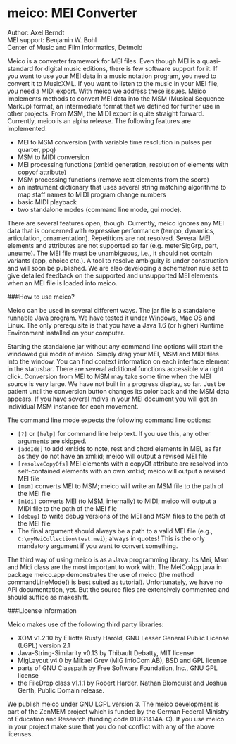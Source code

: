 # meico: MEI Converter

Author: Axel Berndt<br>
MEI support: Benjamin W. Bohl<br>
Center of Music and Film Informatics, Detmold

Meico is a converter framework for MEI files. Even though MEI is a quasi-standard for digital music editions, there is few software support for it. If you want to use your MEI data in a music notation program, you need to convert it to MusicXML. If you want to listen to the music in your MEI file, you need a MIDI export. With meico we address these issues. Meico implements methods to convert MEI data into the MSM (Musical Sequence Markup) format, an intermediate format that we defined for further use in other projects. From MSM, the MIDI export is quite straight forward. Currently, meico is an alpha release. The following features are implemented:

- MEI to MSM conversion (with variable time resolution in pulses per quarter, ppq)
- MSM to MIDI conversion
- MEI processing functions (xml:id generation, resolution of elements with copyof attribute)
- MSM processing functions (remove rest elements from the score)
- an instrument dictionary that uses several string matching algorithms to map staff names to MIDI program change numbers
- basic MIDI playback
- two standalone modes (command line mode, gui mode).

There are several features open, though. Currently, meico ignores any MEI data that is concerned with expressive performance (tempo, dynamics, articulation, ornamentation). Repetitions are not resolved. Several MEI elements and attributes are not supported so far (e.g. meterSigGrp, part, uneume). The MEI file must be unambiguous, i.e., it should not contain variants (app, choice etc.). A tool to resolve ambiguity is under construction and will soon be published. We are also developing a schematron rule set to give detailed feedback on the supported and unsupported MEI elements when an MEI file is loaded into meico.

###How to use meico?

Meico can be used in several different ways. The jar file is a standalone runnable Java program. We have tested it under Windows, Mac OS and Linux. The only prerequisite is that you have a Java 1.6 (or higher) Runtime Environment installed on your computer. 

Starting the standalone jar without any command line options will start the windowed gui mode of meico. Simply drag your MEI, MSM and MIDI files into the window. You can find context information on each interface element in the statusbar. There are several additional functions accessible via right click. Conversion from MEI to MSM may take some time when the MEI source is very large. We have not built in a progress display, so far. Just be patient until the conversion button changes its color back and the MSM data appears. If you have several mdivs in your MEI document you will get an individual MSM instance for each movement.

The command line mode expects the following command line options:
- `[?]` or `[help]` for command line help text. If you use this, any other arguments are skipped.
- `[addIds]` to add xml:ids to note, rest and chord elements in MEI, as far as they do not have an xml:id; meico will output a revised MEI file
- `[resolveCopyOfs]` MEI elements with a copyOf attribute are resolved into self-contained elements with an own xml:id; meico will output a revised MEI file
- `[msm]` converts MEI to MSM; meico will write an MSM file to the path of the MEI file
- `[midi]` converts MEI (to MSM, internally) to MIDI; meico will output a MIDI file to the path of the MEI file
- `[debug]` to write debug versions of the MEI and MSM files to the path of the MEI file
- The final argument should always be a path to a valid MEI file (e.g., `C:\myMeiCollection\test.mei`); always in quotes! This is the only mandatory argument if you want to convert something.

The third way of using meico is as a Java programming library. Its Mei, Msm and Midi class are the most important to work with. The MeiCoApp.java in package meico.app demonstrates the use of meico (the method commandLineMode() is best suited as tutorial). Unfortunately, we have no API documentation, yet. But the source files are extensively commented and should suffice as makeshift.

###License information

Meico makes use of the following third party libraries:
- XOM v1.2.10 by Elliotte Rusty Harold, GNU Lesser General Public License (LGPL) version 2.1
- Java-String-Similarity v0.13 by Thibault Debatty, MIT license
- MigLayout v4.0 by Mikael Grev (MiG InfoCom AB), BSD and GPL license
- parts of GNU Classpath by Free Software Foundation, Inc., GNU GPL license
- the FileDrop class v1.1.1 by Robert Harder, Nathan Blomquist and Joshua Gerth, Public Domain release.

We publish meico under GNU LGPL version 3. The meico development is part of the ZenMEM project which is funded by the German Federal Ministry of Education and Research (funding code 01UG1414A–C).
If you use meico in your project make sure that you do not conflict with any of the above licenses.

